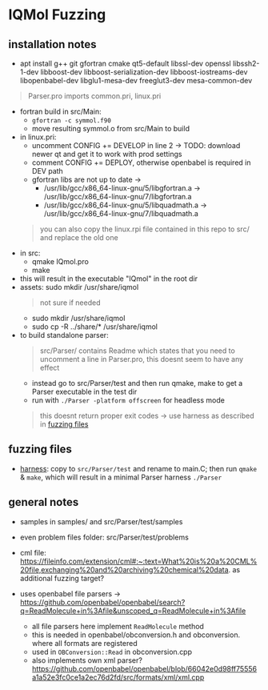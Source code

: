 # IQMol Fuzzing


## installation notes

- apt install g++ git gfortran cmake qt5-default libssl-dev openssl libssh2-1-dev libboost-dev libboost-serialization-dev libboost-iostreams-dev libopenbabel-dev libglu1-mesa-dev freeglut3-dev mesa-common-dev
> Parser.pro imports common.pri, linux.pri
- fortran build in src/Main:
  - `gfortran -c symmol.f90`
  - move resulting symmol.o from src/Main to build
- in linux.pri:
  - uncomment CONFIG += DEVELOP in line 2 -> TODO: download newer qt and get it to work with prod settings
  - comment CONFIG += DEPLOY, otherwise openbabel is required in DEV path
  - gfortran libs are not up to date ->
    - /usr/lib/gcc/x86_64-linux-gnu/5/libgfortran.a -> /usr/lib/gcc/x86_64-linux-gnu/7/libgfortran.a
    - /usr/lib/gcc/x86_64-linux-gnu/5/libquadmath.a -> /usr/lib/gcc/x86_64-linux-gnu/7/libquadmath.a
  > you can also copy the linux.rpi file contained in this repo to src/ and replace the old one 
- in src:
  - qmake IQmol.pro
  - make
- this will result in the executable "IQmol" in the root dir
- assets: sudo mkdir /usr/share/iqmol
  > not sure if needed
  - sudo mkdir /usr/share/iqmol
  - sudo cp -R ../share/\* /usr/share/iqmol
- to build standalone parser:
  > src/Parser/ contains Readme which states that you need to uncomment a line in Parser.pro, this doesnt seem to have any effect
  - instead go to src/Parser/test and then run qmake, make to get a Parser executable in the test dir
  - run with `./Parser -platform offscreen` for headless mode
  > this doesnt return proper exit codes -> use harness as described in [fuzzing files](#fuzzing-files)

## fuzzing files
- [harness](harness.C): copy to `src/Parser/test` and rename to main.C; then run `qmake` & `make`, which will result in a minimal Parser harness `./Parser`

## general notes

- samples in samples/ and src/Parser/test/samples
- even problem files folder: src/Parser/test/problems

- cml file: https://fileinfo.com/extension/cml#:~:text=What%20is%20a%20CML%20file,exchanging%20and%20archiving%20chemical%20data. as additional fuzzing target?

- uses openbabel file parsers -> https://github.com/openbabel/openbabel/search?q=ReadMolecule+in%3Afile&unscoped_q=ReadMolecule+in%3Afile
  - all file parsers here implement `ReadMolecule` method
  - this is needed in openbabel/obconversion.h and obconversion. where all formats are registered
  - used in `OBConversion::Read` in obconversion.cpp
  - also implements own xml parser? https://github.com/openbabel/openbabel/blob/66042e0d98ff75556a1a52e3fc0ce1a2ec76d2fd/src/formats/xml/xml.cpp

